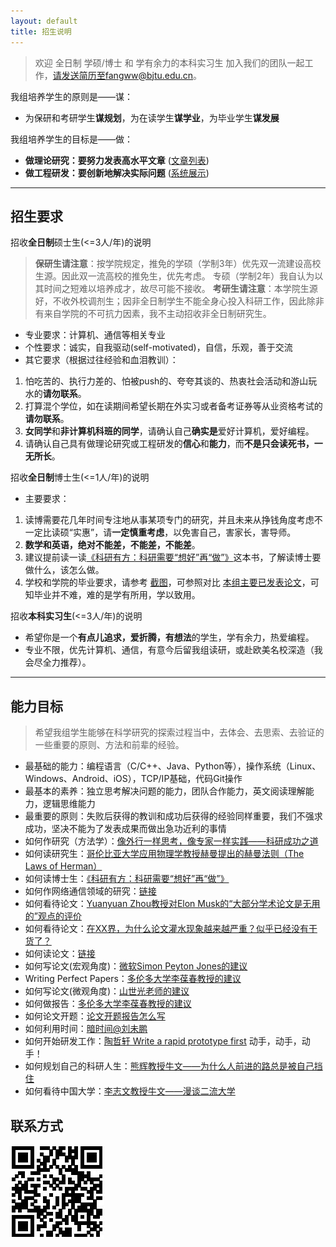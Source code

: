 ```yaml
---
layout: default
title: 招生说明
---
```


> 欢迎 全日制 学硕/博士 和 学有余力的本科实习生 加入我们的团队一起工作，请发送简历至fangww@bjtu.edu.cn。

我组培养学生的原则是——谋：

- 为保研和考研学生**谋规划**，为在读学生**谋学业**，为毕业学生**谋发展**

我组培养学生的目标是——做：

- **做理论研究：要努力发表高水平文章** ([文章列表](https://fangvv.github.io/Homepage/publication.html))
- **做工程研发：要创新地解决实际问题** ([系统展示](https://fangvv.github.io/Homepage/Demo.html))

----------

## 招生要求

招收**全日制**硕士生(<=3人/年)的说明

> **保研生请注意**：按学院规定，推免的学硕（学制3年）优先双一流建设高校生源。因此双一流高校的推免生，优先考虑。 专硕（学制2年）我自认为以其时间之短难以培养成才，故尽可能不接收。 **考研生请注意**：本学院生源好，不收外校调剂生；因非全日制学生不能全身心投入科研工作，因此除非有来自学院的不可抗力因素，我不主动招收非全日制研究生。

- 专业要求：计算机、通信等相关专业
- 个性要求：诚实，自我驱动(self-motivated)，自信，乐观，善于交流
- 其它要求（根据过往经验和血泪教训）：
 1. 怕吃苦的、执行力差的、怕被push的、夸夸其谈的、热衷社会活动和游山玩水的**请勿联系**。
 1. 打算混个学位，如在读期间希望长期在外实习或者备考证券等从业资格考试的**请勿联系**。
 1. **女同学**和**非计算机科班的同学**，请确认自己**确实是**爱好计算机，爱好编程。
 1. 请确认自己具有做理论研究或工程研发的**信心**和**能力**，而**不是只会读死书，一无所长**。

招收**全日制**博士生(<=1人/年)的说明

- 主要要求：
 1. 读博需要花几年时间专注地从事某项专门的研究，并且未来从挣钱角度考虑不一定比读硕“实惠”，请**一定慎重考虑**，以免害自己，害家长，害导师。
 1. **数学和英语，绝对不能差，不能差，不能差**。
 1. 建议提前读一读[《科研有方：科研需要“想好”再“做”》](https://book.douban.com/subject/26732439/)这本书，了解读博士要做什么，该怎么做。
 1. 学校和学院的毕业要求，请参考 [截图](phdpaper.jpg)，可参照对比 [本组主要已发表论文](http://scit.bjtu.edu.cn/cms/staff/8530/?cat=12#paper)，可知毕业并不难，难的是学有所用，学以致用。

招收**本科实习生**(<=3人/年)的说明

- 希望你是一个**有点儿追求，爱折腾，有想法**的学生，学有余力，热爱编程。
- 专业不限，优先计算机、通信，有意今后留我组读研，或赴欧美名校深造（我会尽全力推荐）。

----------

## 能力目标

> 希望我组学生能够在科学研究的探索过程当中，去体会、去思索、去验证的一些重要的原则、方法和前辈的经验。

- 最基础的能力：编程语言（C/C++、Java、Python等），操作系统（Linux、Windows、Android、iOS），TCP/IP基础，代码Git操作
- 最基本的素养：独立思考解决问题的能力，团队合作能力，英文阅读理解能力，逻辑思维能力
- 最重要的原则：失败后获得的教训和成功后获得的经验同样重要，我们不强求成功，坚决不能为了发表成果而做出急功近利的事情
- 如何作研究（方法学）：[像外行一样思考，像专家一样实践——科研成功之道](http://book.douban.com/subject/1867455/ "像外行一样思考，像专家一样实践——科研成功之道")
- 如何读研究生：[哥伦比亚大学应用物理学教授赫曼提出的赫曼法则（The Laws of Herman）](http://blog.sciencenet.cn/home.php?mod=space&uid=41757&do=blog&id=1099644)
- 如何读博士生：[《科研有方：科研需要“想好”再“做”》](https://book.douban.com/subject/26732439/)
- 如何作网络通信领域的研究：[链接](http://wirelesslab.sjtu.edu.cn/resource/seminar/111201/How_to_do_research_in_wireless_area_Yanglet20111201.ppsm "链接")
- 如何看待论文：[Yuanyuan Zhou教授对Elon Musk的“大部分学术论文是无用的”观点的评价](https://www.quora.com/Is-Elon-Musk-right-in-saying-most-academic-papers-are-useless/answer/Yuanyuan-Zhou?srid=ZqR9)
- 如何看待论文：[在XX界，为什么论文灌水现象越来越严重？似乎已经没有干货了？](https://www.zhihu.com/question/39342238/answer/99408954)
- 如何读论文：[链接](http://blizzard.cs.uwaterloo.ca/keshav/home/Papers/data/07/paper-reading.pdf "链接")
- 如何写论文(宏观角度)：[微软Simon Peyton Jones的建议](https://www.microsoft.com/en-us/research/academic-program/write-great-research-paper/ "微软Simon Peyton Jones的建议")
- Writing Perfect Papers：[多伦多大学李葆春教授的建议](http://isn.xidian.edu.cn/info/1003/2388.htm "多伦多大学李葆春教授的建议")
- 如何写论文(微观角度)：[山世光老师的建议](http://www.jdl.ac.cn/user/sgshan/PaperWriting.pdf "山世光老师的建议")
- 如何做报告：[多伦多大学李葆春教授的建议](http://www.cs.cityu.edu.hk/~jia/research/the-art-of-presentation.pdf "多伦多大学李葆春教授的建议")
- 如何论文开题：[论文开题报告怎么写](https://www.zhihu.com/question/19891472)
- 如何利用时间：[暗时间@刘未鹏](http://mindhacks.cn/2009/12/20/dark-time/ "暗时间")
- 如何开始研发工作：[陶哲轩 Write a rapid prototype first](http://www.phy.pku.edu.cn/~wangdy/courses/howtophd/WriteARapidPrototypeFirst.pdf) 动手，动手，动手！
- 如何规划自己的科研人生：[熊辉教授牛文——为什么人前进的路总是被自己挡住](http://blog.sciencenet.cn/blog-800393-623681.html)
- 如何看待中国大学：[李志文教授牛文——漫谈二流大学](https://blogs.harvard.edu/guorui/2015/08/13/%E6%9D%8E%E5%BF%97%E6%96%87%EF%BC%9A%E6%BC%AB%E8%B0%88%E4%BA%8C%E6%B5%81%E5%A4%A7%E5%AD%A6%EF%BC%88%E6%B8%85%E5%8D%8E%E5%8C%97%E5%A4%A7%E6%B5%99%E5%A4%A7%E5%8F%AA%E6%98%AF%E4%B8%89%E6%B5%81%E5%A4%A7/)

## 联系方式
![](qrcode.jpg)
